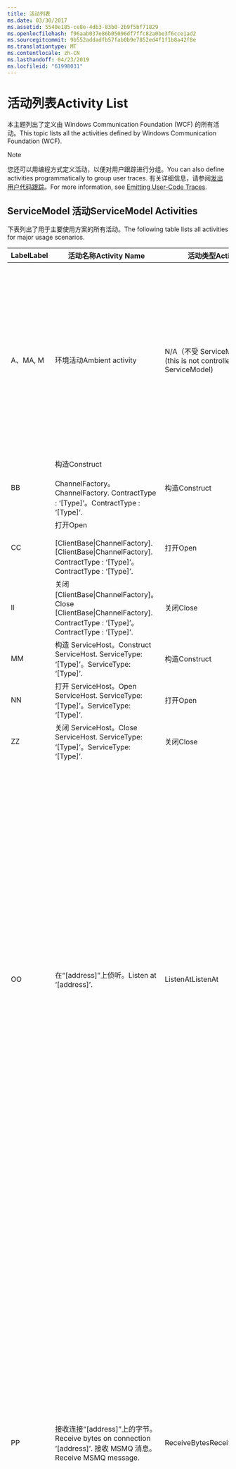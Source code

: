 ```yaml
---
title: 活动列表
ms.date: 03/30/2017
ms.assetid: 5540e185-ce8e-4db3-83b0-2b9f5bf71829
ms.openlocfilehash: f96aab037e86b05096df7ffc82a0be3f6cce1ad2
ms.sourcegitcommit: 9b552addadfb57fab0b9e7852ed4f1f1b8a42f8e
ms.translationtype: MT
ms.contentlocale: zh-CN
ms.lasthandoff: 04/23/2019
ms.locfileid: "61998031"
---
```

# <a name="activity-list"></a><span data-ttu-id="fcb89-102">活动列表</span><span class="sxs-lookup"><span data-stu-id="fcb89-102">Activity List</span></span>
<span data-ttu-id="fcb89-103">本主题列出了定义由 Windows Communication Foundation (WCF) 的所有活动。</span><span class="sxs-lookup"><span data-stu-id="fcb89-103">This topic lists all the activities defined by Windows Communication Foundation (WCF).</span></span>  
  
> [!NOTE]
>  <span data-ttu-id="fcb89-104">您还可以用编程方式定义活动，以便对用户跟踪进行分组。</span><span class="sxs-lookup"><span data-stu-id="fcb89-104">You can also define activities programmatically to group user traces.</span></span> <span data-ttu-id="fcb89-105">有关详细信息，请参阅[发出用户代码跟踪](../../../../../docs/framework/wcf/diagnostics/tracing/emitting-user-code-traces.md)。</span><span class="sxs-lookup"><span data-stu-id="fcb89-105">For more information, see [Emitting User-Code Traces](../../../../../docs/framework/wcf/diagnostics/tracing/emitting-user-code-traces.md).</span></span>  
  
## <a name="servicemodel-activities"></a><span data-ttu-id="fcb89-106">ServiceModel 活动</span><span class="sxs-lookup"><span data-stu-id="fcb89-106">ServiceModel Activities</span></span>  
 <span data-ttu-id="fcb89-107">下表列出了用于主要使用方案的所有活动。</span><span class="sxs-lookup"><span data-stu-id="fcb89-107">The following table lists all activities for major usage scenarios.</span></span>  
  
|<span data-ttu-id="fcb89-108">Label</span><span class="sxs-lookup"><span data-stu-id="fcb89-108">Label</span></span>|<span data-ttu-id="fcb89-109">活动名称</span><span class="sxs-lookup"><span data-stu-id="fcb89-109">Activity Name</span></span>|<span data-ttu-id="fcb89-110">活动类型</span><span class="sxs-lookup"><span data-stu-id="fcb89-110">Activity Type</span></span>|<span data-ttu-id="fcb89-111">描述</span><span class="sxs-lookup"><span data-stu-id="fcb89-111">Description</span></span>|  
|-----------|-------------------|-------------------|-----------------|  
|<span data-ttu-id="fcb89-112">A、M</span><span class="sxs-lookup"><span data-stu-id="fcb89-112">A, M</span></span>|<span data-ttu-id="fcb89-113">环境活动</span><span class="sxs-lookup"><span data-stu-id="fcb89-113">Ambient activity</span></span>|<span data-ttu-id="fcb89-114">N/A（不受 ServiceModel 控制）</span><span class="sxs-lookup"><span data-stu-id="fcb89-114">N/A (this is not controlled by ServiceModel)</span></span>|<span data-ttu-id="fcb89-115">该活动的 ID 是在调用任何 ServiceModel 代码（客户端或服务器端）之前，在 TLS 中设置的。</span><span class="sxs-lookup"><span data-stu-id="fcb89-115">The activity whose ID is set in TLS before any calls to ServiceModel code (client side or server side).</span></span><br /><br /> <span data-ttu-id="fcb89-116">示例:调用的活动在 serviceHost.open 的 WCF 客户端调用 open。</span><span class="sxs-lookup"><span data-stu-id="fcb89-116">Example: An activity where  open is called on the WCF client or serviceHost.open is called.</span></span>|  
|<span data-ttu-id="fcb89-117">B</span><span class="sxs-lookup"><span data-stu-id="fcb89-117">B</span></span>|<span data-ttu-id="fcb89-118">构造</span><span class="sxs-lookup"><span data-stu-id="fcb89-118">Construct</span></span><br /><br /> <span data-ttu-id="fcb89-119">ChannelFactory。</span><span class="sxs-lookup"><span data-stu-id="fcb89-119">ChannelFactory.</span></span> <span data-ttu-id="fcb89-120">ContractType : ‘[Type]’。</span><span class="sxs-lookup"><span data-stu-id="fcb89-120">ContractType : ‘[Type]’.</span></span>|<span data-ttu-id="fcb89-121">构造</span><span class="sxs-lookup"><span data-stu-id="fcb89-121">Construct</span></span>||  
|<span data-ttu-id="fcb89-122">C</span><span class="sxs-lookup"><span data-stu-id="fcb89-122">C</span></span>|<span data-ttu-id="fcb89-123">打开</span><span class="sxs-lookup"><span data-stu-id="fcb89-123">Open</span></span><br /><br /> <span data-ttu-id="fcb89-124">[ClientBase&#124;ChannelFactory].</span><span class="sxs-lookup"><span data-stu-id="fcb89-124">[ClientBase&#124;ChannelFactory].</span></span> <span data-ttu-id="fcb89-125">ContractType : ‘[Type]’。</span><span class="sxs-lookup"><span data-stu-id="fcb89-125">ContractType : ‘[Type]’.</span></span>|<span data-ttu-id="fcb89-126">打开</span><span class="sxs-lookup"><span data-stu-id="fcb89-126">Open</span></span>||  
|<span data-ttu-id="fcb89-127">I</span><span class="sxs-lookup"><span data-stu-id="fcb89-127">I</span></span>|<span data-ttu-id="fcb89-128">关闭 [ClientBase&#124;ChannelFactory]。</span><span class="sxs-lookup"><span data-stu-id="fcb89-128">Close [ClientBase&#124;ChannelFactory].</span></span> <span data-ttu-id="fcb89-129">ContractType : ‘[Type]’。</span><span class="sxs-lookup"><span data-stu-id="fcb89-129">ContractType : ‘[Type]’.</span></span>|<span data-ttu-id="fcb89-130">关闭</span><span class="sxs-lookup"><span data-stu-id="fcb89-130">Close</span></span>||  
|<span data-ttu-id="fcb89-131">M</span><span class="sxs-lookup"><span data-stu-id="fcb89-131">M</span></span>|<span data-ttu-id="fcb89-132">构造 ServiceHost。</span><span class="sxs-lookup"><span data-stu-id="fcb89-132">Construct ServiceHost.</span></span> <span data-ttu-id="fcb89-133">ServiceType: ‘[Type]’。</span><span class="sxs-lookup"><span data-stu-id="fcb89-133">ServiceType: ‘[Type]’.</span></span>|<span data-ttu-id="fcb89-134">构造</span><span class="sxs-lookup"><span data-stu-id="fcb89-134">Construct</span></span>||  
|<span data-ttu-id="fcb89-135">N</span><span class="sxs-lookup"><span data-stu-id="fcb89-135">N</span></span>|<span data-ttu-id="fcb89-136">打开 ServiceHost。</span><span class="sxs-lookup"><span data-stu-id="fcb89-136">Open ServiceHost.</span></span> <span data-ttu-id="fcb89-137">ServiceType: ‘[Type]’。</span><span class="sxs-lookup"><span data-stu-id="fcb89-137">ServiceType: ‘[Type]’.</span></span>|<span data-ttu-id="fcb89-138">打开</span><span class="sxs-lookup"><span data-stu-id="fcb89-138">Open</span></span>||  
|<span data-ttu-id="fcb89-139">Z</span><span class="sxs-lookup"><span data-stu-id="fcb89-139">Z</span></span>|<span data-ttu-id="fcb89-140">关闭 ServiceHost。</span><span class="sxs-lookup"><span data-stu-id="fcb89-140">Close ServiceHost.</span></span> <span data-ttu-id="fcb89-141">ServiceType: ‘[Type]’。</span><span class="sxs-lookup"><span data-stu-id="fcb89-141">ServiceType: ‘[Type]’.</span></span>|<span data-ttu-id="fcb89-142">关闭</span><span class="sxs-lookup"><span data-stu-id="fcb89-142">Close</span></span>||  
|<span data-ttu-id="fcb89-143">O</span><span class="sxs-lookup"><span data-stu-id="fcb89-143">O</span></span>|<span data-ttu-id="fcb89-144">在“[address]”上侦听。</span><span class="sxs-lookup"><span data-stu-id="fcb89-144">Listen at ‘[address]’.</span></span>|<span data-ttu-id="fcb89-145">ListenAt</span><span class="sxs-lookup"><span data-stu-id="fcb89-145">ListenAt</span></span>|<span data-ttu-id="fcb89-146">此活动以及下一个活动都是特定于传输的。</span><span class="sxs-lookup"><span data-stu-id="fcb89-146">This and the next activity are transport-specific.</span></span> <span data-ttu-id="fcb89-147">ListenAt 活动表示映射到通道侦听器所侦听的地址的内容。</span><span class="sxs-lookup"><span data-stu-id="fcb89-147">The ListenAt activity represents the content that maps to the address where the channel listener listens at.</span></span> <span data-ttu-id="fcb89-148">对于 MSMQ，它是队列本身，因为队列映射到一个地址。</span><span class="sxs-lookup"><span data-stu-id="fcb89-148">In the case of MSMQ, it is the queue itself since the queue maps to one address.</span></span> <span data-ttu-id="fcb89-149">对于面向连接的传输，此活动侦听传入的连接；对于 MSMQ，此活动侦听 MSMQ 消息。</span><span class="sxs-lookup"><span data-stu-id="fcb89-149">This activity listens for incoming connections in the case of connection-oriented transports, for MSMQ messages in the case of MSMQ.</span></span> <span data-ttu-id="fcb89-150">此活动在 ServiceHost.Open() 期间创建，并且包含与创建和释放侦听器以及向所有 ReceiveBytes 活动传输数据有关的跟踪。</span><span class="sxs-lookup"><span data-stu-id="fcb89-150">This activity is created during ServiceHost.Open(), and contains the traces related to creating and disposing the listener, as well as transferring out to all ReceiveBytes activities.</span></span>|  
|<span data-ttu-id="fcb89-151">P</span><span class="sxs-lookup"><span data-stu-id="fcb89-151">P</span></span>|<span data-ttu-id="fcb89-152">接收连接“[address]”上的字节。</span><span class="sxs-lookup"><span data-stu-id="fcb89-152">Receive bytes on connection ‘[address]’.</span></span> <span data-ttu-id="fcb89-153">接收 MSMQ 消息。</span><span class="sxs-lookup"><span data-stu-id="fcb89-153">Receive MSMQ message.</span></span>|<span data-ttu-id="fcb89-154">ReceiveBytes</span><span class="sxs-lookup"><span data-stu-id="fcb89-154">ReceiveBytes</span></span>|<span data-ttu-id="fcb89-155">在此活动中，最终将实现 WCF 消息的数据进行处理。</span><span class="sxs-lookup"><span data-stu-id="fcb89-155">In this activity, data that will eventually get a WCF message is processed.</span></span> <span data-ttu-id="fcb89-156">在面向连接的传输或 http 中，需要等待传入的字节。</span><span class="sxs-lookup"><span data-stu-id="fcb89-156">Incoming bytes are waited in the case of connection-oriented transport or http.</span></span> <span data-ttu-id="fcb89-157">对于 TCP/命名管道，此活动的生存期就是连接的生存期，因为它是在创建连接时创建的。</span><span class="sxs-lookup"><span data-stu-id="fcb89-157">For TCP/named-pipe, the lifetime of this activity is the lifetime of the connection, as it is created when the connection is created.</span></span> <span data-ttu-id="fcb89-158">对于 http，它是消息请求的生存期并且在发送消息时创建。</span><span class="sxs-lookup"><span data-stu-id="fcb89-158">For http, it is of the lifetime of a message request and is created when the message is sent.</span></span> <span data-ttu-id="fcb89-159">此活动包含与创建和释放连接（如果适用）以及向所有消息（对象）处理活动传输数据有关的跟踪。</span><span class="sxs-lookup"><span data-stu-id="fcb89-159">This activity contains the traces related to creating and disposing the connection if applicable, as well as transfers out to all message (object) processing activities.</span></span><br /><br /> <span data-ttu-id="fcb89-160">对于 MSMQ，它就是用来检索 MSMQ 消息的活动。</span><span class="sxs-lookup"><span data-stu-id="fcb89-160">In the case of MSMQ, it is the activity where the MSMQ message is retrieved.</span></span>|  
|<span data-ttu-id="fcb89-161">Q</span><span class="sxs-lookup"><span data-stu-id="fcb89-161">Q</span></span>|<span data-ttu-id="fcb89-162">处理消息 [number]。</span><span class="sxs-lookup"><span data-stu-id="fcb89-162">Process message [number].</span></span> <span data-ttu-id="fcb89-163">（注意，[number] 是一个从 1 开始单调递增的值。）</span><span class="sxs-lookup"><span data-stu-id="fcb89-163">(Note, [number] is a monotonically increasing value which starts at 1.)</span></span>|<span data-ttu-id="fcb89-164">ProcessMessage</span><span class="sxs-lookup"><span data-stu-id="fcb89-164">ProcessMessage</span></span>|<span data-ttu-id="fcb89-165">处理传入的消息。</span><span class="sxs-lookup"><span data-stu-id="fcb89-165">Process an incoming message.</span></span> <span data-ttu-id="fcb89-166">此活动开始时收到 （字节、 MSMQ 消息） 的所有数据以形成一个 WCF 消息对象。</span><span class="sxs-lookup"><span data-stu-id="fcb89-166">This activity starts when all the data (bytes, MSMQ message) are received to form a WCF message object.</span></span> <span data-ttu-id="fcb89-167">此活动内的跟踪负责进行标头处理。</span><span class="sxs-lookup"><span data-stu-id="fcb89-167">Traces within this activity deal with header processing.</span></span><br /><br /> <span data-ttu-id="fcb89-168">一旦形成可以调度的消息，在查找对应的活动 ID 后，随即切换到 ServiceHost“处理操作”活动。</span><span class="sxs-lookup"><span data-stu-id="fcb89-168">Once a message that can be dispatched is formed, the ServiceHost ProcessAction activity is switched to after looking up the corresponding Activity ID.</span></span>|  
|<span data-ttu-id="fcb89-169">D、S</span><span class="sxs-lookup"><span data-stu-id="fcb89-169">D, S</span></span>|<span data-ttu-id="fcb89-170">处理操作“[action]”。</span><span class="sxs-lookup"><span data-stu-id="fcb89-170">Process action ‘[action]’.</span></span>|<span data-ttu-id="fcb89-171">ProcessAction</span><span class="sxs-lookup"><span data-stu-id="fcb89-171">ProcessAction</span></span>|<span data-ttu-id="fcb89-172">通过传输/安全/RM 堆栈处理消息，以便在接收到消息时将消息调度到用户代码，而在发送消息时按相反顺序进行处理。</span><span class="sxs-lookup"><span data-stu-id="fcb89-172">Process the message through the Transport/Security/RM stack for dispatching the message to user code on receive, and in the reverse order on send.</span></span><br /><br /> <span data-ttu-id="fcb89-173">在服务器上，此活动使用传播的活动 ID 如果通过"活动传播"; 在消息头中发送否则，创建一个新的 GUID。</span><span class="sxs-lookup"><span data-stu-id="fcb89-173">On the server, this activity uses the propagated Activity ID if it is sent in the message header via "Activity Propagation"; otherwise, a new GUID is created.</span></span><br /><br /> <span data-ttu-id="fcb89-174">请求/答复协定的响应消息也是在该活动中处理的。</span><span class="sxs-lookup"><span data-stu-id="fcb89-174">The response message for request/reply contracts is also processed in that activity.</span></span>|  
|<span data-ttu-id="fcb89-175">T</span><span class="sxs-lookup"><span data-stu-id="fcb89-175">T</span></span>|<span data-ttu-id="fcb89-176">执行“[IContract.Operation]”。</span><span class="sxs-lookup"><span data-stu-id="fcb89-176">Execute ‘[IContract.Operation]’.</span></span>|<span data-ttu-id="fcb89-177">ExecuteUserCode</span><span class="sxs-lookup"><span data-stu-id="fcb89-177">ExecuteUserCode</span></span>|<span data-ttu-id="fcb89-178">在服务端调度后执行用户代码。</span><span class="sxs-lookup"><span data-stu-id="fcb89-178">Execute user code after dispatch on the service side.</span></span> <span data-ttu-id="fcb89-179">此活动提供了用于勾画用户提供代码中的 ServiceHost 代码的边界。</span><span class="sxs-lookup"><span data-stu-id="fcb89-179">This activity provides a boundary to delineate ServiceHost code from user-provided code.</span></span>|  
  
## <a name="security-activities"></a><span data-ttu-id="fcb89-180">安全活动</span><span class="sxs-lookup"><span data-stu-id="fcb89-180">Security Activities</span></span>  
 <span data-ttu-id="fcb89-181">下表列出了所有与安全有关的活动。</span><span class="sxs-lookup"><span data-stu-id="fcb89-181">The following table lists all activities related to Security.</span></span>  
  
|<span data-ttu-id="fcb89-182">活动名称</span><span class="sxs-lookup"><span data-stu-id="fcb89-182">Activity Name</span></span>|<span data-ttu-id="fcb89-183">活动类型</span><span class="sxs-lookup"><span data-stu-id="fcb89-183">Activity Type</span></span>|<span data-ttu-id="fcb89-184">描述</span><span class="sxs-lookup"><span data-stu-id="fcb89-184">Description</span></span>|  
|-------------------|-------------------|-----------------|  
|<span data-ttu-id="fcb89-185">设置安全会话</span><span class="sxs-lookup"><span data-stu-id="fcb89-185">Setup secure session</span></span>|<span data-ttu-id="fcb89-186">SetupSecurity</span><span class="sxs-lookup"><span data-stu-id="fcb89-186">SetupSecurity</span></span>|<span data-ttu-id="fcb89-187">仅在客户端存在。</span><span class="sxs-lookup"><span data-stu-id="fcb89-187">Exists on the client side only.</span></span> <span data-ttu-id="fcb89-188">包含用于身份验证和设置安全上下文的所有 RST\*/SCT 交换。</span><span class="sxs-lookup"><span data-stu-id="fcb89-188">Contains all RST\*/SCT exchanges for authentication and setting the security context.</span></span> <span data-ttu-id="fcb89-189">如果`propagateActivity` = `true`，此活动将与服务的相应过程操作 RST 合并\*/SCT 活动。</span><span class="sxs-lookup"><span data-stu-id="fcb89-189">If `propagateActivity`=`true`, this activity is merged with the service’s corresponding Process Action RST\*/SCT activities.</span></span>|  
|<span data-ttu-id="fcb89-190">关闭安全会话</span><span class="sxs-lookup"><span data-stu-id="fcb89-190">Close secure session</span></span>|<span data-ttu-id="fcb89-191">SetupSecurity</span><span class="sxs-lookup"><span data-stu-id="fcb89-191">SetupSecurity</span></span>|<span data-ttu-id="fcb89-192">存在于客户端。</span><span class="sxs-lookup"><span data-stu-id="fcb89-192">Exists on the client side.</span></span> <span data-ttu-id="fcb89-193">包含用于关闭安全会话的“取消”消息交换。</span><span class="sxs-lookup"><span data-stu-id="fcb89-193">Contains the Cancel message exchange for closing the secure session.</span></span> <span data-ttu-id="fcb89-194">如果`propagateActivity` = `true`，此活动与处理操作"取消"合并从服务。</span><span class="sxs-lookup"><span data-stu-id="fcb89-194">If `propagateActivity`=`true`, this activity is merged with the Process Action "Cancel" from the service.</span></span>|  
  
 <span data-ttu-id="fcb89-195">下表列出了所有与 COM+ 有关的活动。</span><span class="sxs-lookup"><span data-stu-id="fcb89-195">The following table lists all activities related to COM+.</span></span>  
  
|<span data-ttu-id="fcb89-196">活动名称</span><span class="sxs-lookup"><span data-stu-id="fcb89-196">Activity Name</span></span>|<span data-ttu-id="fcb89-197">活动类型</span><span class="sxs-lookup"><span data-stu-id="fcb89-197">Activity Type</span></span>|<span data-ttu-id="fcb89-198">描述</span><span class="sxs-lookup"><span data-stu-id="fcb89-198">Description</span></span>|  
|-------------------|-------------------|-----------------|  
|<span data-ttu-id="fcb89-199">创建 COM+ 实例。</span><span class="sxs-lookup"><span data-stu-id="fcb89-199">Create COM+ instance</span></span>|<span data-ttu-id="fcb89-200">TransferToCOMPlus</span><span class="sxs-lookup"><span data-stu-id="fcb89-200">TransferToCOMPlus</span></span>|<span data-ttu-id="fcb89-201">从 WCF 代码调用的每个 COM + 1 个活动实例</span><span class="sxs-lookup"><span data-stu-id="fcb89-201">1 activity instance for each COM+ call from WCF code</span></span>|  
|<span data-ttu-id="fcb89-202">执行 COM +\<操作 ></span><span class="sxs-lookup"><span data-stu-id="fcb89-202">Execute COM+ \<operation></span></span>|<span data-ttu-id="fcb89-203">TransferToCOMPlus</span><span class="sxs-lookup"><span data-stu-id="fcb89-203">TransferToCOMPlus</span></span>|<span data-ttu-id="fcb89-204">从 WCF 代码调用的每个 COM + 1 个活动实例</span><span class="sxs-lookup"><span data-stu-id="fcb89-204">1 activity instance for each COM+ call from WCF code</span></span>|  
  
## <a name="wmi-activities"></a><span data-ttu-id="fcb89-205">WMI 活动</span><span class="sxs-lookup"><span data-stu-id="fcb89-205">WMI Activities</span></span>  
 <span data-ttu-id="fcb89-206">下表列出了所有与 WMI 有关的活动。</span><span class="sxs-lookup"><span data-stu-id="fcb89-206">The following table lists all activities related to WMI.</span></span>  
  
|<span data-ttu-id="fcb89-207">活动名称</span><span class="sxs-lookup"><span data-stu-id="fcb89-207">Activity Name</span></span>|<span data-ttu-id="fcb89-208">活动类型</span><span class="sxs-lookup"><span data-stu-id="fcb89-208">Activity Type</span></span>|<span data-ttu-id="fcb89-209">描述</span><span class="sxs-lookup"><span data-stu-id="fcb89-209">Description</span></span>|  
|-------------------|-------------------|-----------------|  
|<span data-ttu-id="fcb89-210">WMI get</span><span class="sxs-lookup"><span data-stu-id="fcb89-210">WMI get</span></span>|<span data-ttu-id="fcb89-211">WMIGetObject</span><span class="sxs-lookup"><span data-stu-id="fcb89-211">WMIGetObject</span></span>|<span data-ttu-id="fcb89-212">用户正从 WMI 检索数据。</span><span class="sxs-lookup"><span data-stu-id="fcb89-212">User is retrieving data from WMI.</span></span>|  
|<span data-ttu-id="fcb89-213">WMI put</span><span class="sxs-lookup"><span data-stu-id="fcb89-213">WMI put</span></span>|<span data-ttu-id="fcb89-214">WmiPutInstance</span><span class="sxs-lookup"><span data-stu-id="fcb89-214">WmiPutInstance</span></span>|<span data-ttu-id="fcb89-215">用户正向 WMI 更新数据。</span><span class="sxs-lookup"><span data-stu-id="fcb89-215">User is updating data with WMI.</span></span>|
